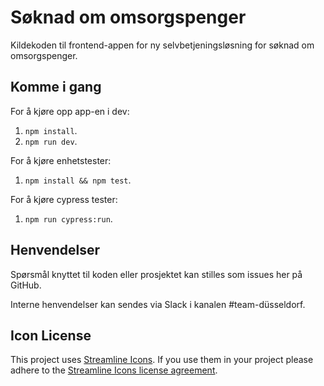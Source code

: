 # Søknad om omsorgspenger

Kildekoden til frontend-appen for ny selvbetjeningsløsning for
søknad om omsorgspenger.

## Komme i gang

For å kjøre opp app-en i dev:

1.  `npm install`.
2.  `npm run dev`.

For å kjøre enhetstester:

1.  `npm install && npm test`.

For å kjøre cypress tester:

1.  `npm run cypress:run`.

## Henvendelser

Spørsmål knyttet til koden eller prosjektet kan stilles som issues her på GitHub.

Interne henvendelser kan sendes via Slack i kanalen #team-düsseldorf.

## Icon License

This project uses [Streamline Icons](http://www.streamlineicons.com/). If you use them in your project please adhere to the [Streamline Icons license agreement](http://www.streamlineicons.com/license.html).
